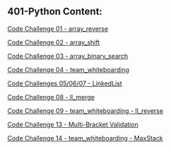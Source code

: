 
## 401-Python Content:

[Code Challenge 01 - array_reverse](dsna_py/challenges/cc_01_array_reverse/README.md)

[Code Challenge 02 - array_shift](dsna_py/challenges/cc_02_array_shift/README.md)

[Code Challenge 03 - array_binary_search](dsna_py/challenges/cc_03_array_binary_search/README.md)

[Code Challenge 04 - team_whiteboarding](dsna_py/challenges/cc_04_team_whiteboard/README.md)

[Code Challenges 05/06/07 - LinkedList](dsna_py/data_structures/cc_05_linked_list/README.md)

[Code Challenge 08 - ll_merge](dsna_py/challenges/cc_08_ll_merge/README.md)

[Code Challenge 09 - team_whiteboarding - ll_reverse](dsna_py/challenges/cc_09_team_whiteboard/README.md)

<!-- [Code Challenge 10 - Stacks and Queues](/py_dsna/401/data-structures/stacks_and_queues/README.md) -->

<!-- [Code Challenge 11 - Queue with Stacks](/py_dsna/401/challenges/queue_with_stacks/README.md) -->

<!-- [Code Challenge 12 - FIFO Animal Shelter](/py_dsna/401/challenges/queue_with_stacks/README.md) -->

[Code Challenge 13 - Multi-Bracket Validation](dsna_py/challenges/cc_13_multi_bracket_validation/README.md)

[Code Challenge 14 - team_whiteboarding - MaxStack](dsna_py/challenges/cc_14_team_whiteboard/README.md)

